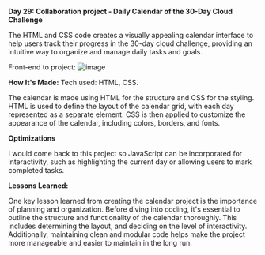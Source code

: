 **Day 29: Collaboration project - Daily Calendar of the 30-Day Cloud Challenge**

The HTML and CSS code creates a visually appealing calendar interface to help users track their progress in the 30-day cloud challenge, providing an intuitive way to organize and manage daily tasks and goals.

Front-end to project: ![image](https://github.com/BrittanyTAMU/30-Day-of-Cloud-Challenge/assets/150837663/e998a63c-3c89-4197-abe2-9ecad5547b00)


**How It's Made:**
Tech used: HTML, CSS.


The calendar is made using HTML for the structure and CSS for the styling. HTML is used to define the layout of the calendar grid, with each day represented as a separate element. CSS is then applied to customize the appearance of the calendar, including colors, borders, and fonts.

**Optimizations**

I would come back to this project so JavaScript can be incorporated for interactivity, such as highlighting the current day or allowing users to mark completed tasks.


**Lessons Learned:**

One key lesson learned from creating the calendar project is the importance of planning and organization. Before diving into coding, it's essential to outline the structure and functionality of the calendar thoroughly. This includes determining the layout, and deciding on the level of interactivity. Additionally, maintaining clean and modular code helps make the project more manageable and easier to maintain in the long run. 
